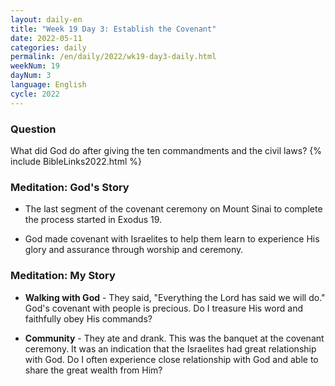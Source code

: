 ```yaml
---
layout: daily-en
title: "Week 19 Day 3: Establish the Covenant"
date: 2022-05-11
categories: daily
permalink: /en/daily/2022/wk19-day3-daily.html
weekNum: 19
dayNum: 3
language: English
cycle: 2022
---
```

### Question     
What did God do after giving the ten commandments and the civil laws?
{% include BibleLinks2022.html %} 

### Meditation: God's Story   
+ The last segment of the covenant ceremony on Mount Sinai to complete the process started in Exodus 19. 

+ God made covenant with Israelites to help them learn to experience His glory and assurance through worship and ceremony. 

### Meditation: My Story   
+ **Walking with God** - They said, "Everything the Lord has said we will do." God's covenant with people is precious. Do I treasure His word and faithfully obey His commands? 

+ **Community** - They ate and drank. This was the banquet at the covenant ceremony. It was an indication that the Israelites had great relationship with God. Do I often experience close relationship with God and able to share the great wealth from Him? 

